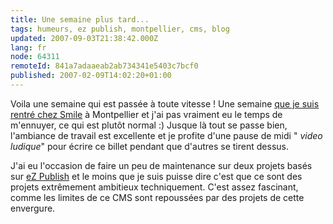 ```yaml
---
title: Une semaine plus tard...
tags: humeurs, ez publish, montpellier, cms, blog
updated: 2007-09-03T21:38:42.000Z
lang: fr
node: 64311
remoteId: 841a7adaaeab2ab734341e5403c7bcf0
published: 2007-02-09T14:02:20+01:00
---
```

 
Voila une semaine qui est passée à toute vitesse ! Une semaine [que je suis rentré chez Smile](/post/du-changement-dans-l-air) à Montpellier et j'ai pas vraiment eu le temps de m'ennuyer, ce qui est plutôt normal :) Jusque là tout se passe bien, l'ambiance de travail est excellente et je profite d'une pause de midi &quot; *video ludique*&quot; pour écrire ce billet pendant que d'autres se tirent dessus.

 
J'ai eu l'occasion de faire un peu de maintenance sur deux projets basés sur [eZ Publish](/tag/ez+publish) et le moins que je suis puisse dire c'est que ce sont des projets extrêmement ambitieux techniquement. C'est assez fascinant, comme les limites de ce CMS sont repoussées par des projets de cette envergure.

